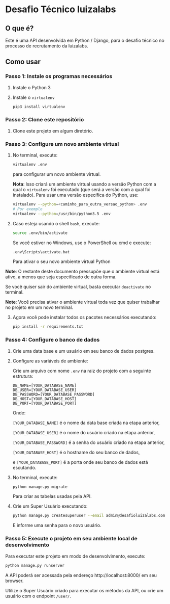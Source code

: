 # Desafio Técnico luizalabs

## O que é?

Este é uma API desenvolvida em Python / Django, para o desafio técnico no processo de recrutamento da luizalabs.


## Como usar

### Passo 1: Instale os programas necessários

1.  Instale o Python 3
2.  Instale o  `virtualenv`

    ```sh
    pip3 install virtualenv
    ```

### Passo 2: Clone este repositório

1.  Clone este projeto em algum diretório.

### Passo 3: Configure um novo ambiente virtual

1.  No terminal, execute:

     ```sh
    virtualenv .env
    ```

    para configurar um novo ambiente virtual.

    **Nota**: Isso criará um ambiente virtual usando a versão Python com a qual o `virtualenv` foi executado (que será a versão com a qual foi instalado). Para usar uma versão específica do Python, use:

    ```sh
    virtualenv --python=<caminho_para_outra_versao_python> .env
    # Por exemplo
    virtualenv --python=/usr/bin/python3.5 .env
    ```

2.  Caso esteja usando o shell `bash`, execute:

    ```sh
    source .env/bin/activate
    ```

    Se você estiver no Windows, use o PowerShell ou cmd e execute:

    ```sh
    .env\Scripts\activate.bat
    ```

    Para ativar o seu novo ambiente virtual Python


**Note**: O restante deste documento pressupõe que o ambiente virtual está ativo, a menos que seja especificado de outra forma.

Se você quiser sair do ambiente virtual, basta executar `deactivate` no terminal.

**Note**: Você precisa ativar o ambiente virtual toda vez que quiser trabalhar no projeto em um novo terminal.


3.  Agora você pode instalar todos os pacotes necessários executando:

    ```sh
    pip install -r requirements.txt
    ```

### Passo 4: Configure o banco de dados

1. Crie uma data base e um usuário em seu banco de dados postgres.

2. Configure as variáveis de ambiente:

    Crie um arquivo com nome `.env` na raiz do projeto com a seguinte estrutura:

    ```
    DB_NAME=[YOUR_DATABASE_NAME]
    DB_USER=[YOUR_DATABASE_USER]
    DB_PASSWORD=[YOUR_DATABASE_PASSWORD]
    DB_HOST=[YOUR_DATABASE_HOST]
    DB_PORT=[YOUR_DATABASE_PORT]
    ```
    Onde:
    
    `[YOUR_DATABASE_NAME]` é o nome da data base criada na etapa anterior,

    `[YOUR_DATABASE_USER]` é o nome do usuário criado na etapa anterior,

    `[YOUR_DATABASE_PASSWORD]` é a senha do usuário criado na etapa anterior,

    `[YOUR_DATABASE_HOST]` é o hostname do seu banco de dados,

    e `[YOUR_DATABASE_PORT]` é a porta onde seu banco de dados está escutando.

3.  No terminal, execute:

     ```sh
    python manage.py migrate
    ```
    
    Para criar as tabelas usadas pela API.

4. Crie um Super Usuário executando:
    
     ```sh
    python manage.py createsuperuser --email admin@desafioluizalabs.com.br --username admin
    ```

    E informe uma senha para o novo usuário.


### Passo 5: Execute o projeto em seu ambiente local de desenvolvimento

Para executar este projeto em modo de desenvolvimento, execute:

```sh
python manage.py runserver
```

A API poderá ser acessada pela endereço http://localhost:8000/ em seu browser.

Utilize o Super Usuário criado para executar os métodos da API, ou crie um usuário com o endpoint `/user/`.

